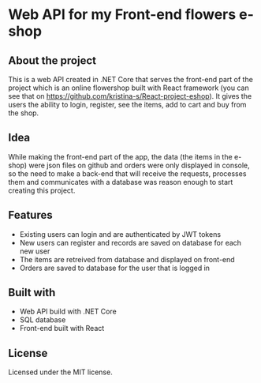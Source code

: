 # Web API for my Front-end flowers e-shop

## About the project

This is a web API created in .NET Core that serves the front-end part of the project which is an online flowershop built with React framework (you can see that on https://github.com/kristina-s/React-project-eshop).
It gives the users the ability to login, register, see the items, add to cart and buy from the shop.

## Idea
While making the front-end part of the app, the data (the items in the e-shop) were json files on github and orders were only displayed in console, so the need to make a back-end that will receive the requests, processes them and communicates with a database was reason enough to start creating this project.

## Features
- Existing users can login and are authenticated by JWT tokens
- New users can register and records are saved on database for each new user
- The items are retreived from database and displayed on front-end
- Orders are saved to database for the user that is logged in

## Built with
 - Web API build with .NET Core
 - SQL database
 - Front-end built with React

 ## License
 Licensed under the MIT license.
